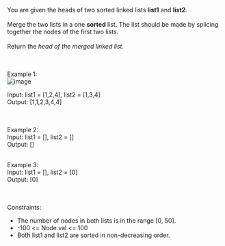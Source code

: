 You are given the heads of two sorted linked lists <b>list1</b> and <b>list2</b>.
<br><br>
Merge the two lists in a one <b>sorted</b> list. The list should be made by splicing together the nodes of the first two lists.
<br><br>
Return the <i>head of the merged linked list.</i>

 
<br><br>
Example 1:
<br>
![image](https://user-images.githubusercontent.com/103581128/206823049-43a0285c-8fab-427c-8ea5-e1823191187c.png)


Input: list1 = [1,2,4], list2 = [1,3,4]<br>
Output: [1,1,2,3,4,4]

<br><br>
Example 2:
<br>
Input: list1 = [], list2 = []<br>
Output: []<br><br>


Example 3:<br>
Input: list1 = [], list2 = [0]<br>
Output: [0]<br>
 <br><br>

Constraints:
<ul>
<li>The number of nodes in both lists is in the range [0, 50].</li>
<li>-100 <= Node.val <= 100</li>
<li>Both list1 and list2 are sorted in non-decreasing order.</li>
</ul>
